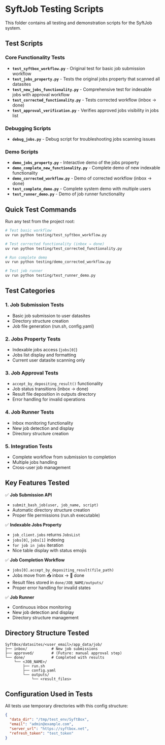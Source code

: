 # SyftJob Testing Scripts

This folder contains all testing and demonstration scripts for the SyftJob system.

## Test Scripts

### Core Functionality Tests

- **`test_syftbox_workflow.py`** - Original test for basic job submission workflow
- **`test_jobs_property.py`** - Tests the original jobs property that scanned all datasites
- **`test_new_jobs_functionality.py`** - Comprehensive test for indexable jobs with approval workflow
- **`test_corrected_functionality.py`** - Tests corrected workflow (inbox → done)
- **`test_approval_verification.py`** - Verifies approved jobs visibility in jobs list

### Debugging Scripts

- **`debug_jobs.py`** - Debug script for troubleshooting jobs scanning issues

### Demo Scripts

- **`demo_jobs_property.py`** - Interactive demo of the jobs property
- **`demo_complete_new_functionality.py`** - Complete demo of new indexable functionality
- **`demo_corrected_workflow.py`** - Demo of corrected workflow (inbox → done)
- **`test_complete_demo.py`** - Complete system demo with multiple users
- **`test_runner_demo.py`** - Demo of job runner functionality

## Quick Test Commands

Run any test from the project root:

```bash
# Test basic workflow
uv run python testing/test_syftbox_workflow.py

# Test corrected functionality (inbox → done)
uv run python testing/test_corrected_functionality.py

# Run complete demo
uv run python testing/demo_corrected_workflow.py

# Test job runner
uv run python testing/test_runner_demo.py
```

## Test Categories

### 1. Job Submission Tests
- Basic job submission to user datasites
- Directory structure creation
- Job file generation (run.sh, config.yaml)

### 2. Jobs Property Tests
- Indexable jobs access (`jobs[0]`)
- Jobs list display and formatting
- Current user datasite scanning only

### 3. Job Approval Tests
- `accept_by_depositing_result()` functionality
- Job status transitions (inbox → done)
- Result file deposition in outputs directory
- Error handling for invalid operations

### 4. Job Runner Tests
- Inbox monitoring functionality
- New job detection and display
- Directory structure creation

### 5. Integration Tests
- Complete workflow from submission to completion
- Multiple jobs handling
- Cross-user job management

## Key Features Tested

✅ **Job Submission API**
- `submit_bash_job(user, job_name, script)`
- Automatic directory structure creation
- Proper file permissions (run.sh executable)

✅ **Indexable Jobs Property**
- `job_client.jobs` returns `JobsList`
- `jobs[0]`, `jobs[1]` indexing
- `for job in jobs` iteration
- Nice table display with status emojis

✅ **Job Completion Workflow**
- `jobs[0].accept_by_depositing_result(file_path)`
- Jobs move from 📥 inbox → 🎉 done
- Result files stored in `done/JOB_NAME/outputs/`
- Proper error handling for invalid states

✅ **Job Runner**
- Continuous inbox monitoring
- New job detection and display
- Directory structure management

## Directory Structure Tested

```
SyftBox/datasites/<user_email>/app_data/job/
├── inbox/           # New job submissions
├── approved/        # (Future: manual approval step)
└── done/            # Completed with results
    └── <JOB_NAME>/
        ├── run.sh
        ├── config.yaml
        └── outputs/
            └── <result_files>
```

## Configuration Used in Tests

All tests use temporary directories with this config structure:

```json
{
  "data_dir": "/tmp/test_env/SyftBox",
  "email": "admin@example.com",
  "server_url": "https://syftbox.net",
  "refresh_token": "test_token"
}
```
